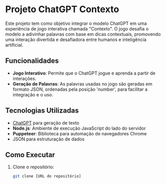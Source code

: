 # Projeto ChatGPT Contexto

Este projeto tem como objetivo integrar o modelo ChatGPT em uma experiência de jogo interativa chamada "Contexto". O jogo desafia o modelo a adivinhar palavras com base em dicas contextuais, promovendo uma interação divertida e desafiadora entre humanos e inteligência artificial.

## Funcionalidades

- **Jogo Interativo**: Permite que o ChatGPT jogue e aprenda a partir de interações.
- **Geração de Palavras**: As palavras usadas no jogo são geradas em formato JSON, ordenadas pela posição 'number', para facilitar a integração e o uso.

## Tecnologias Utilizadas

- [ChatGPT](https://openai.com/chatgpt) para geração de texto
- **Node.js**: Ambiente de execução JavaScript do lado do servidor
- **Puppeteer**: Biblioteca para automação de navegadores Chrome
- JSON para estruturação de dados


## Como Executar

1. Clone o repositório:
   ```bash
   git clone [URL do repositório]
